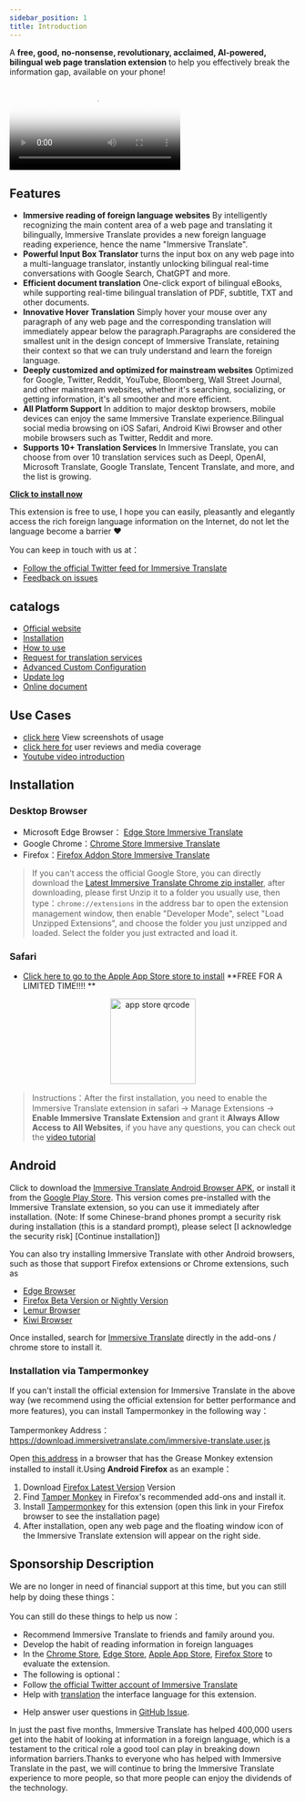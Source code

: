 ```yaml
---
sidebar_position: 1
title: Introduction
---
```


A **free, good, no-nonsense, revolutionary, acclaimed, AI-powered, bilingual web page translation extension** to help you effectively break the information gap, available on your phone!

<video
  controls
  poster="https://immersivetranslate.com/assets/price/video-poster-en.png"
  src="https://s.immersivetranslate.com/assets/uploads/en-kefVSe.mp4"
/>

## Features

- **Immersive reading of foreign language websites** By intelligently recognizing the main content area of a web page and translating it bilingually, Immersive Translate provides a new foreign language reading experience, hence the name "Immersive Translate".
- **Powerful Input Box Translator** turns the input box on any web page into a multi-language translator, instantly unlocking bilingual real-time conversations with Google Search, ChatGPT and more.
- **Efficient document translation** One-click export of bilingual eBooks, while supporting real-time bilingual translation of PDF, subtitle, TXT and other documents.
- **Innovative Hover Translation** Simply hover your mouse over any paragraph of any web page and the corresponding translation will immediately appear below the paragraph.Paragraphs are considered the smallest unit in the design concept of Immersive Translate, retaining their context so that we can truly understand and learn the foreign language.
- **Deeply customized and optimized for mainstream websites** Optimized for Google, Twitter, Reddit, YouTube, Bloomberg, Wall Street Journal, and other mainstream websites, whether it's searching, socializing, or getting information, it's all smoother and more efficient.
- **All Platform Support** In addition to major desktop browsers, mobile devices can enjoy the same Immersive Translate experience.Bilingual social media browsing on iOS Safari, Android Kiwi Browser and other mobile browsers such as Twitter, Reddit
  and more.
- **Supports 10+ Translation Services** In Immersive Translate, you can choose from over 10 translation services such as Deepl, OpenAI, Microsoft Translate, Google Translate, Tencent Translate, and more, and the list is growing.

[**Click to install now**](/docs/installation/)

This extension is free to use, I hope you can easily, pleasantly and elegantly access the rich foreign language information on the Internet, do not let the language become a barrier ❤️

You can keep in touch with us at：

<!-- - [Subscribe to Immersive Translate by Email](https://immersivetranslate.substack.com/) Get the latest updates and (benefits) in a timely manner. -->

- [Follow the official Twitter feed for Immersive Translate](https://twitter.com/immersivetrans)
  <!-- - [Follow the Telegram channel](https://t.me/immersivetranslate) Receive the latest news! -->
  <!-- - [Join the Telegram group](https://t.me/+rq848Z09nehlOTgx) to participate in discussions about features. -->
- [Feedback on issues](https://github.com/immersive-translate/immersive-translate/issues/)

## catalogs

- [Official website](https://immersivetranslate.com/en/?force=1)
- [Installation](/docs/installation/)
- [How to use](/docs/usage/)
- [Request for translation services](/docs/services/)
- [Advanced Custom Configuration](/docs/advanced/)
- [Update log](/docs/CHANGELOG/)
- [Online document](/docs/)

## Use Cases

<!-- - [Learn about the changes that happened to user Xiao Zhang after a month of using Immersive Translate](#user-xiao-zhangs-story) -->

- [click here](/docs/usecase/) View screenshots of usage
- [click here for](/docs/review/) user reviews and media coverage
- [Youtube video introduction](https://www.youtube.com/watch?v=SHznc5kQCM4&ab_channel=ImmersiveTranslate)

## Installation

### Desktop Browser

- Microsoft Edge Browser： [Edge Store Immersive Translate](https://microsoftedge.microsoft.com/addons/detail/amkbmndfnliijdhojkpoglbnaaahippg)
- Google Chrome：[Chrome Store Immersive Translate](https://chrome.google.com/webstore/detail/immersive-translate/bpoadfkcbjbfhfodiogcnhhhpibjhbnh)
- Firefox：[Firefox Addon Store Immersive Translate](https://addons.mozilla.org/firefox/addon/immersive-translate/)

> If you can't access the official Google Store, you can directly download the [Latest Immersive Translate Chrome zip installer](https://download.immersivetranslate.com/latest/chrome-immersive-translate.zip), after downloading, please first Unzip it to a folder you usually use, then type：`chrome://extensions` in the address bar to open the extension management window, then enable "Developer Mode", select "Load Unzipped Extensions", and choose the folder you just unzipped and loaded. Select the folder you just extracted and load it.

### Safari

- [Click here to go to the Apple App Store store to install](https://apps.apple.com/app/immersive-translate/id6447957425) \*\*FREE FOR A LIMITED TIME!!!! \*\*

<div align="center">
<img src="https://immersivetranslate.com/assets/immersive-app-store.png" width="150" alt="app store qrcode" />
</div>

> Instructions：After the first installation, you need to enable the Immersive Translate extension in safari -> Manage Extensions -> **Enable Immersive Translate Extension** and grant it **Always Allow Access to All Websites**, if you have any questions, you can check out the [video tutorial](https://s.immersivetranslate.com/videos/ios_safari_turorial_en.mp4)

## Android

Click to download the [Immersive Translate Android Browser APK](https://immersivetranslate.com/android/), or install it from the [Google Play Store](https://play.google.com/store/apps/details?id=com.immersivetranslate.browser&utm_campaign=official). This version comes pre-installed with the Immersive Translate extension, so you can use it immediately after installation. (Note: If some Chinese-brand phones prompt a security risk during installation (this is a standard prompt), please select [I acknowledge the security risk] [Continue installation])

You can also try installing Immersive Translate with other Android browsers, such as those that support Firefox extensions or Chrome extensions, such as

- [Edge Browser](https://www.microsoft.com/edge/emmx/immersivetranslatecollaboration)
- [Firefox Beta Version or Nightly Version](https://www.mozilla.org/firefox/channel/android/)
- [Lemur Browser](https://lemurbrowser.com/)
- [Kiwi Browser](https://kiwibrowser.com/)

Once installed, search for [Immersive Translate](https://chrome.google.com/webstore/detail/immersive-translate/bpoadfkcbjbfhfodiogcnhhhpibjhbnh) directly in the add-ons / chrome store to install it.

### Installation via Tampermonkey

If you can't install the official extension for Immersive Translate in the above way (we recommend using the official extension for better performance and more features), you can install Tampermonkey in the following way：

Tampermonkey Address： https://download.immersivetranslate.com/immersive-translate.user.js

Open [this address](https://download.immersivetranslate.com/immersive-translate.user.js) in a browser that has the Grease Monkey extension installed to install it.Using **Android Firefox** as an example：

1. Download [Firefox Latest Version](https://www.mozilla.org/firefox/browsers/mobile/android/) Version
2. Find [Tamper Monkey](https://www.tampermonkey.net/) in Firefox's recommended add-ons and install it.
3. Install [Tampermonkey](https://download.immersivetranslate.com/immersive-translate.user.js) for this extension (open this link in your Firefox browser to see the installation page)
4. After installation, open any web page and the floating window icon of the Immersive Translate extension will appear on the right side.

<!-- ## A longer note

Hello, I'm Owen, and I myself have benefited in the past from the free tools developed by countless volunteers and have gained so much lifelong knowledge that it reinforces my belief that **EQUAL** access to information is the most important right we all have.So I've created a lot of free bilingual tools to help people access more effectively (while looking forward to the day when we can move away from these aids)

To date, Immersive Translate has helped more than **400,000** people develop the habit of reading information in a foreign language.

Before Immersive Translate：

- Ordinary translation tools display the translation directly, and you need to switch back and forth between the original and the translation when you encounter something that doesn't make sense.
- Ordinary translation tools only support their own translation engines, which are of questionable quality and limited in the languages they support
- Ordinary translation tools only support web page translation, but we also have a large number of e-books, PDF, TXT, subtitle files and other documents need to be translated!

So many people only use translation tools to view information when it's most necessary, and I used the translation that came with my system for quite a while -- until after I read a bilingual copy of Little Women.

I just realized how important the bilingual reading experience is：

- I can read the original message.
- I can also quickly look at the translation and when I read something that doesn't make sense, I immediately check the original text
- Learn English while you read!
- Stop being afraid of foreign language works and develop the habit of reading foreign language works

So Immersive Translate [was born](https://twitter.com/OwenYoungZh/status/1588792579596111872), and I didn't expect that as soon as it was released, countless people with the same needs as mine started to use Immersive Translate to read huge amounts of foreign language information with high frequency：

[![Star History Chart](https://api.star-history.com/svg?repos=immersive-translate/immersive-translate\&type=Date)](https://star-history .com/#immersive-translate/immersive-translate\&Date)

Then we step by step to optimize for various reading needs, including support for real-time translation of PDF files, support for real-time translation and production of Epub e-books, support for subtitle files, TXT files and so on and so forth.

Times are tough, and we know that not everyone can afford to pay for more and more tools and content, so we're making this tool available for free to all who need it, and we firmly believe that equal access to information is the most deserved right we all have. -->

## Sponsorship Description

We are no longer in need of financial support at this time, but you can still help by doing these things：

You can still do these things to help us now：

- Recommend Immersive Translate to friends and family around you.
- Develop the habit of reading information in foreign languages
- In the [Chrome Store](https://chrome.google.com/webstore/detail/immersive-translate/bpoadfkcbjbfhfodiogcnhhhpibjhbnh), [Edge Store](https://microsoftedge.microsoft.com/addons/detail/immersive-translate-web-/amkbmndfnliijdhojkpoglbnaaahippg), [Apple App Store](https://apps.apple.com/app/id6447957425), [Firefox Store](https://addons.mozilla.org/firefox/addon/immersive-translate/) to evaluate the extension.
- The following is optional：
  <!-- - Subscribe to [the official Immersive Translate email](https://immersivetranslate.substack.com/) -->
  <!-- - [Join the Telegram channel](https://t.me/immersivetranslate) -->
- Follow [the official Twitter account of Immersive Translate](https://twitter.com/immersivetrans)
- Help with [translation](https://crowdin.com/project/immersive-translate) the interface language for this extension.
<!-- - Help answer user questions in [Telegram Groups](https://t.me/+rq848Z09nehlOTgx). -->
- Help answer user questions in [GitHub Issue](https://github.com/immersive-translate/immersive-translate/issues).

In just the past five months, Immersive Translate has helped 400,000 users get into the habit of looking at information in a foreign language, which is a testament to the critical role a good tool can play in breaking down information barriers.Thanks to everyone who has helped with Immersive Translate in the past, we will continue to bring the Immersive Translate experience to more people, so that more people can enjoy the dividends of the technology.
